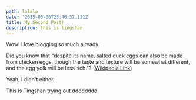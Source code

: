 ```yaml
---
path: lalala
date: '2015-05-06T23:46:37.121Z'
title: My Second Post!
description: this is tingshan
---
```

Wow! I love blogging so much already.

Did you know that "despite its name, salted duck eggs can also be made from chicken eggs, though the taste and texture will be somewhat different, and the
egg yolk will be less rich."?
([Wikipedia Link](http://en.wikipedia.org/wiki/Salted_duck_egg))

Yeah, I didn't either.

This is Tingshan trying out dddddddd
